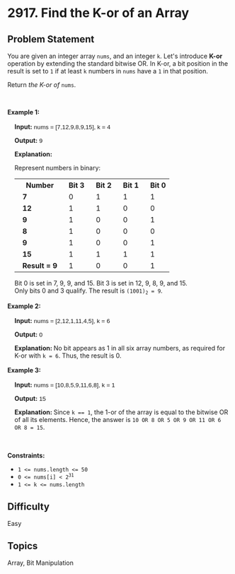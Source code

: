 # 2917. Find the K-or of an Array

## Problem Statement
<p>You are given an integer array <code>nums</code>, and an integer <code>k</code>. Let&#39;s introduce&nbsp;<strong>K-or</strong> operation by extending the standard bitwise OR. In K-or, a bit position in the result is set to <code>1</code>&nbsp;if at least <code>k</code> numbers in <code>nums</code> have a <code>1</code> in that position.</p>

<p>Return <em>the K-or of</em> <code>nums</code>.</p>

<p>&nbsp;</p>
<p><strong class="example">Example 1: </strong></p>

<div class="example-block" style="border-color: var(--border-tertiary); border-left-width: 2px; color: var(--text-secondary); font-size: .875rem; margin-bottom: 1rem; margin-top: 1rem; overflow: visible; padding-left: 1rem;">
<p><strong>Input:</strong><span class="example-io" style="font-family: Menlo,sans-serif; font-size: 0.85rem;"> nums = [7,12,9,8,9,15], k = 4 </span></p>

<p><strong>Output:</strong><span class="example-io" style="font-family: Menlo,sans-serif; font-size: 0.85rem;"> 9 </span></p>

<p><strong>Explanation: </strong></p>

<p>Represent numbers in binary:</p>

<table style="text-indent:10px; margin-bottom=20px;">
	<tbody>
		<tr>
			<th><b>Number</b></th>
			<th>Bit 3</th>
			<th>Bit 2</th>
			<th>Bit 1</th>
			<th>Bit 0</th>
		</tr>
		<tr>
			<td><b>7</b></td>
			<td>0</td>
			<td>1</td>
			<td>1</td>
			<td>1</td>
		</tr>
		<tr>
			<td><b>12</b></td>
			<td>1</td>
			<td>1</td>
			<td>0</td>
			<td>0</td>
		</tr>
		<tr>
			<td><b>9</b></td>
			<td>1</td>
			<td>0</td>
			<td>0</td>
			<td>1</td>
		</tr>
		<tr>
			<td><b>8</b></td>
			<td>1</td>
			<td>0</td>
			<td>0</td>
			<td>0</td>
		</tr>
		<tr>
			<td><b>9</b></td>
			<td>1</td>
			<td>0</td>
			<td>0</td>
			<td>1</td>
		</tr>
		<tr>
			<td><b>15</b></td>
			<td>1</td>
			<td>1</td>
			<td>1</td>
			<td>1</td>
		</tr>
		<tr>
			<td><b>Result = 9</b></td>
			<td>1</td>
			<td>0</td>
			<td>0</td>
			<td>1</td>
		</tr>
	</tbody>
</table>

<p>Bit 0 is set in 7, 9, 9, and 15. Bit 3 is set in 12, 9, 8, 9, and 15.<br />
Only bits 0 and 3 qualify. The result is <code>(1001)<sub>2</sub> = 9</code>.</p>
</div>

<p><strong class="example">Example 2: </strong></p>

<div class="example-block" style="border-color: var(--border-tertiary); border-left-width: 2px; color: var(--text-secondary); font-size: .875rem; margin-bottom: 1rem; margin-top: 1rem; overflow: visible; padding-left: 1rem;">
<p><strong>Input:</strong><span class="example-io" style="font-family: Menlo,sans-serif; font-size: 0.85rem;"> nums = [2,12,1,11,4,5], k = 6 </span></p>

<p><strong>Output:</strong><span class="example-io" style="font-family: Menlo,sans-serif; font-size: 0.85rem;"> 0 </span></p>

<p><strong>Explanation:&nbsp;</strong>No bit appears as 1 in all six array numbers, as required for K-or with <code>k = 6</code>. Thus, the result is 0.</p>
</div>

<p><strong class="example">Example 3: </strong></p>

<div class="example-block" style="border-color: var(--border-tertiary); border-left-width: 2px; color: var(--text-secondary); font-size: .875rem; margin-bottom: 1rem; margin-top: 1rem; overflow: visible; padding-left: 1rem;">
<p><strong>Input:</strong><span class="example-io" style="font-family: Menlo,sans-serif; font-size: 0.85rem;"> nums = [10,8,5,9,11,6,8], k = 1 </span></p>

<p><strong>Output:</strong><span class="example-io" style="font-family: Menlo,sans-serif; font-size: 0.85rem;"> 15 </span></p>

<p><strong>Explanation: </strong> Since <code>k == 1</code>, the 1-or of the array is equal to the bitwise OR of all its elements. Hence, the answer is <code>10 OR 8 OR 5 OR 9 OR 11 OR 6 OR 8 = 15</code>.</p>
</div>

<p>&nbsp;</p>
<p><strong>Constraints:</strong></p>

<ul>
	<li><code>1 &lt;= nums.length &lt;= 50</code></li>
	<li><code>0 &lt;= nums[i] &lt; 2<sup>31</sup></code></li>
	<li><code>1 &lt;= k &lt;= nums.length</code></li>
</ul>


## Difficulty
Easy

## Topics
Array, Bit Manipulation
